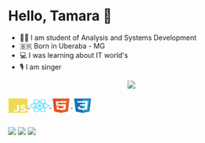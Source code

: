 # Hello, Tamara 👋

- :woman_technologist: I am student of Analysis and Systems Development
- :brazil:  Born in Uberaba - MG
- :computer: I was learning about IT world's
- :studio_microphone: I am singer 


<div align="center">
  <a href="https://github.com/tamaracosta">
  <img height="180em" src="https://github-readme-stats.vercel.app/api?username=tamaracosta&show_icons=true&theme=dracula&include_all_commits=true&count_private=true"/>
 </div>
<div style="display: inline_block"><br>
  <img align="center" alt="Tamara-Js" height="30" width="40" src="https://raw.githubusercontent.com/devicons/devicon/master/icons/javascript/javascript-plain.svg">
   <img align="center" alt="Tamara-React" height="30" width="40" src="https://raw.githubusercontent.com/devicons/devicon/master/icons/react/react-original.svg">
  <img align="center" alt="Tamara-HTML" height="30" width="40" src="https://raw.githubusercontent.com/devicons/devicon/master/icons/html5/html5-original.svg">
  <img align="center" alt="Tamara-CSS" height="30" width="40" src="https://raw.githubusercontent.com/devicons/devicon/master/icons/css3/css3-original.svg">
 </div>
  
  ##
 
<div> 
  
  <a href="https://instagram.com/programadora_do_futuro" target="_blank"><img src="https://img.shields.io/badge/-Instagram-%23E4405F?style=for-the-badge&logo=instagram&logoColor=white" target="_blank"></a>
   <a href = "mailto:tamarasantosc@gmail.com"><img src="https://img.shields.io/badge/-Gmail-%23333?style=for-the-badge&logo=gmail&logoColor=white" target="_blank"></a>
  <a href="https://www.linkedin.com/in/tamaradscosta/" target="_blank"><img src="https://img.shields.io/badge/-LinkedIn-%230077B5?style=for-the-badge&logo=linkedin&logoColor=white" target="_blank"></a> 
 
  
 
</div>

